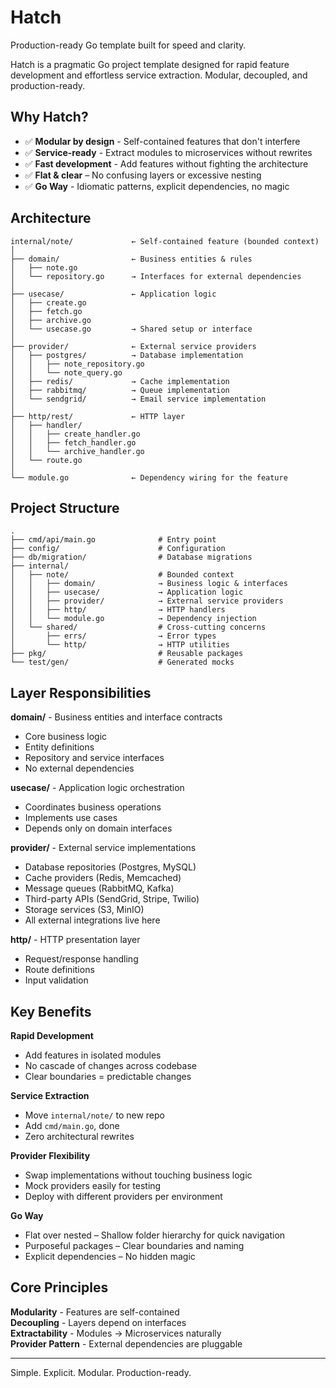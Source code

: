 # Hatch

Production-ready Go template built for speed and clarity.

Hatch is a pragmatic Go project template designed for rapid feature development and effortless service extraction. Modular, decoupled, and production-ready.

## Why Hatch?

- ✅ **Modular by design** - Self-contained features that don't interfere
- ✅ **Service-ready** - Extract modules to microservices without rewrites
- ✅ **Fast development** - Add features without fighting the architecture
- ✅ **Flat & clear** – No confusing layers or excessive nesting
- ✅ **Go Way** - Idiomatic patterns, explicit dependencies, no magic

## Architecture

```text
internal/note/             ← Self-contained feature (bounded context)
│
├── domain/                ← Business entities & rules
│   ├── note.go
│   └── repository.go      → Interfaces for external dependencies
│
├── usecase/               ← Application logic
│   ├── create.go
│   ├── fetch.go
│   ├── archive.go
│   └── usecase.go         → Shared setup or interface
│
├── provider/              ← External service providers
│   ├── postgres/          → Database implementation
│   │   ├── note_repository.go
│   │   └── note_query.go
│   ├── redis/             → Cache implementation
│   ├── rabbitmq/          → Queue implementation
│   └── sendgrid/          → Email service implementation
│
├── http/rest/             ← HTTP layer
│   ├── handler/
│   │   ├── create_handler.go
│   │   ├── fetch_handler.go
│   │   └── archive_handler.go
│   └── route.go
│
└── module.go              ← Dependency wiring for the feature
```

## Project Structure

```text
.
├── cmd/api/main.go              # Entry point
├── config/                      # Configuration
├── db/migration/                # Database migrations
├── internal/
│   ├── note/                    # Bounded context
│   │   ├── domain/              → Business logic & interfaces
│   │   ├── usecase/             → Application logic
│   │   ├── provider/            → External service providers
│   │   ├── http/                → HTTP handlers
│   │   └── module.go            → Dependency injection
│   └── shared/                  # Cross-cutting concerns
│       ├── errs/                → Error types
│       └── http/                → HTTP utilities
├── pkg/                         # Reusable packages
└── test/gen/                    # Generated mocks
```

## Layer Responsibilities

**domain/** - Business entities and interface contracts
- Core business logic
- Entity definitions
- Repository and service interfaces
- No external dependencies

**usecase/** - Application logic orchestration
- Coordinates business operations
- Implements use cases
- Depends only on domain interfaces

**provider/** - External service implementations
- Database repositories (Postgres, MySQL)
- Cache providers (Redis, Memcached)
- Message queues (RabbitMQ, Kafka)
- Third-party APIs (SendGrid, Stripe, Twilio)
- Storage services (S3, MinIO)
- All external integrations live here

**http/** - HTTP presentation layer
- Request/response handling
- Route definitions
- Input validation

## Key Benefits

**Rapid Development**
- Add features in isolated modules
- No cascade of changes across codebase
- Clear boundaries = predictable changes

**Service Extraction**
- Move `internal/note/` to new repo
- Add `cmd/main.go`, done
- Zero architectural rewrites

**Provider Flexibility**
- Swap implementations without touching business logic
- Mock providers easily for testing
- Deploy with different providers per environment

**Go Way**
- Flat over nested – Shallow folder hierarchy for quick navigation
- Purposeful packages – Clear boundaries and naming
- Explicit dependencies – No hidden magic

## Core Principles

**Modularity** - Features are self-contained  
**Decoupling** - Layers depend on interfaces  
**Extractability** - Modules → Microservices naturally  
**Provider Pattern** - External dependencies are pluggable

---

Simple. Explicit. Modular. Production-ready.